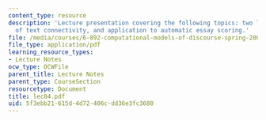 ```yaml
---
content_type: resource
description: 'Lecture presentation covering the following topics: two linguistic theories
  of text connectivity, and application to automatic essay scoring.'
file: /media/courses/6-892-computational-models-of-discourse-spring-2004/5f3ebb21615d4d72406cdd36e3fc3680_lec04.pdf
file_type: application/pdf
learning_resource_types:
- Lecture Notes
ocw_type: OCWFile
parent_title: Lecture Notes
parent_type: CourseSection
resourcetype: Document
title: lec04.pdf
uid: 5f3ebb21-615d-4d72-406c-dd36e3fc3680
---
```

